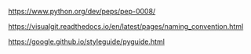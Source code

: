 

https://www.python.org/dev/peps/pep-0008/


https://visualgit.readthedocs.io/en/latest/pages/naming_convention.html

https://google.github.io/styleguide/pyguide.html

